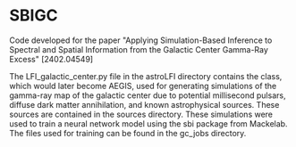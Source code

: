 # SBIGC
Code developed for the paper "Applying Simulation-Based Inference to Spectral and Spatial Information from the Galactic Center Gamma-Ray Excess" [2402.04549]

The LFI_galactic_center.py file in the astroLFI directory contains the class, which would later become AEGIS, used for generating simulations of the gamma-ray map of the galactic center due to potential millisecond pulsars, diffuse dark matter annihilation, and known astrophysical sources. These sources are contained in the sources directory. These simulations were used to train a neural network model using the sbi package from Mackelab. The files used for training can be found in the gc_jobs directory.
